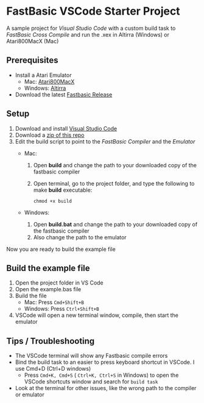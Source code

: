FastBasic VSCode Starter Project
========================

A sample project for *Visual Studio Code* with a custom build task to *FastBasic Cross Compile* and run the .xex in Altirra (Windows) or Atari800MacX (Mac)


Prerequisites
------------
 - Install a Atari Emulator
    -  Mac: [Atari800MacX](https://www.atarimac.com/atari800macx.php) 
    -  Windows: [Altirra](https://www.virtualdub.org/altirra.html) 
 - Download the latest [Fastbasic Release](https://github.com/dmsc/fastbasic/releases/)
    
Setup
------------
1. Download and install [Visual Studio Code](https://code.visualstudio.com/)
2. Download a [zip of this repo](https://github.com/EricCarrGH/fastbasic-starterproject/archive/refs/heads/main.zip)
3. Edit the build script to point to the *FastBasic Compiler* and the *Emulator*
    - Mac:
        1. Open **build** and change the path to your downloaded copy of the fastbasic compiler
        2. Open terminal, go to the project folder, and type the following to make **build** executable:
            
            `chmod +x build`
    
    - Windows:
        1. Open **build.bat** and change the path to your downloaded copy of the fastbasic compiler
        2. Also change the path to the emulator
 
Now you are ready to build the example file

Build the example file
----------
1. Open the project folder in VS Code
2. Open the example.bas file
3. Build the file
    - Mac: Press `Cmd+Shift+B`
    - Windows: Press `Ctrl+Shift+B`
4. VSCode will open a new terminal window, compile, then start the emulator


Tips / Troubleshooting
-------------------
 - The VSCode terminal will show any Fastbasic compile errors
 - Bind the build task to an easier to press keyboard shortcut in VSCode. I use Cmd+D (Ctrl+D windows)
     - Press `Cmd+K, Cmd+S` ( `Ctrl+K, Ctrl+S` in Windows) to open the VSCode shortcuts window and search for `build task`
 - Look at the terminal for other issues, like the wrong path to the compiler or emulator
    
    
